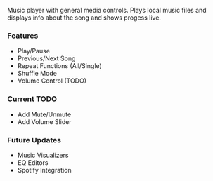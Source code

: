 Music player with general media controls. Plays local music files and displays info about the song and shows progess live.

### Features
- Play/Pause
- Previous/Next Song
- Repeat Functions (All/Single)
- Shuffle Mode
- Volume Control (TODO)
  
### Current TODO
- Add Mute/Unmute
- Add Volume Slider

### Future Updates
- Music Visualizers
- EQ Editors
- Spotify Integration
